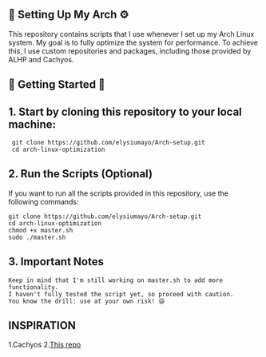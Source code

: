 ## 🚀 Setting Up My Arch ⚙️

This repository contains scripts that I use whenever I set up my Arch Linux system. My goal is to fully optimize the system for performance. To achieve this, I use custom repositories and packages, including those provided by ALHP and Cachyos.


## 🚀 Getting Started 🚀

## 1. Start by cloning this repository to your local machine:

     git clone https://github.com/elysiumayo/Arch-setup.git
     cd arch-linux-optimization

## 2. Run the Scripts (Optional)
If you want to run all the scripts provided in this repository, use the following commands:

    git clone https://github.com/elysiumayo/Arch-setup.git
    cd arch-linux-optimization
    chmod +x master.sh
    sudo ./master.sh

## 3. Important Notes

    Keep in mind that I'm still working on master.sh to add more functionality.
    I haven't fully tested the script yet, so proceed with caution.
    You know the drill: use at your own risk! 😄

## INSPIRATION
1.Cachyos
2.[This repo ](https://github.com/ventureoo/ARU.git)


